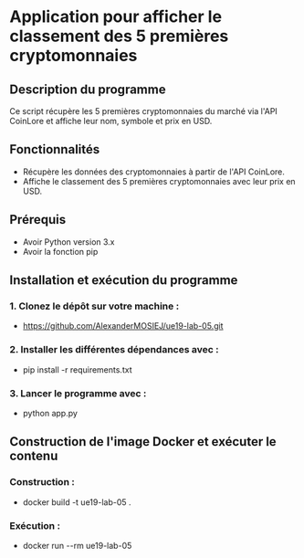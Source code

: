 # Application pour afficher le  classement des 5  premières cryptomonnaies
## Description du programme
Ce script récupère les 5 premières cryptomonnaies du marché via l'API CoinLore
et affiche leur nom, symbole et prix en USD.
## Fonctionnalités 
- Récupère les données des cryptomonnaies à partir de l'API CoinLore.
- Affiche le classement des 5 premières cryptomonnaies avec leur prix en USD.
## Prérequis
- Avoir Python version 3.x
- Avoir la fonction pip
## Installation et exécution du programme
### 1. Clonez le dépôt sur votre machine :
- https://github.com/AlexanderMOSIEJ/ue19-lab-05.git
### 2. Installer les différentes dépendances avec :
- pip install -r requirements.txt
### 3. Lancer le programme avec :
- python app.py
## Construction de l'image Docker et exécuter le contenu
### Construction :
- docker build -t ue19-lab-05 .
### Exécution :
- docker run --rm ue19-lab-05
